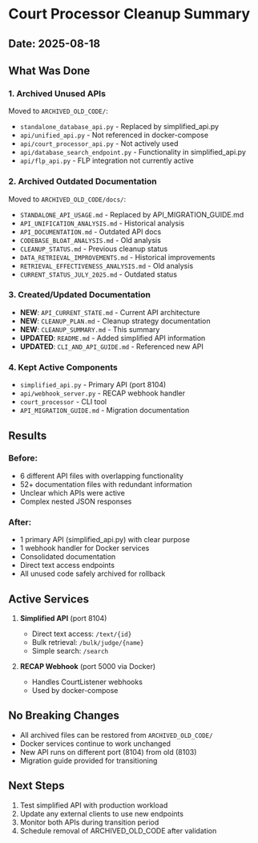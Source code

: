 # Court Processor Cleanup Summary

## Date: 2025-08-18

## What Was Done

### 1. Archived Unused APIs
Moved to `ARCHIVED_OLD_CODE/`:
- `standalone_database_api.py` - Replaced by simplified_api.py
- `api/unified_api.py` - Not referenced in docker-compose
- `api/court_processor_api.py` - Not actively used
- `api/database_search_endpoint.py` - Functionality in simplified_api.py
- `api/flp_api.py` - FLP integration not currently active

### 2. Archived Outdated Documentation
Moved to `ARCHIVED_OLD_CODE/docs/`:
- `STANDALONE_API_USAGE.md` - Replaced by API_MIGRATION_GUIDE.md
- `API_UNIFICATION_ANALYSIS.md` - Historical analysis
- `API_DOCUMENTATION.md` - Outdated API docs
- `CODEBASE_BLOAT_ANALYSIS.md` - Old analysis
- `CLEANUP_STATUS.md` - Previous cleanup status
- `DATA_RETRIEVAL_IMPROVEMENTS.md` - Historical improvements
- `RETRIEVAL_EFFECTIVENESS_ANALYSIS.md` - Old analysis
- `CURRENT_STATUS_JULY_2025.md` - Outdated status

### 3. Created/Updated Documentation
- **NEW**: `API_CURRENT_STATE.md` - Current API architecture
- **NEW**: `CLEANUP_PLAN.md` - Cleanup strategy documentation
- **NEW**: `CLEANUP_SUMMARY.md` - This summary
- **UPDATED**: `README.md` - Added simplified API information
- **UPDATED**: `CLI_AND_API_GUIDE.md` - Referenced new API

### 4. Kept Active Components
- `simplified_api.py` - Primary API (port 8104)
- `api/webhook_server.py` - RECAP webhook handler
- `court_processor` - CLI tool
- `API_MIGRATION_GUIDE.md` - Migration documentation

## Results

### Before:
- 6 different API files with overlapping functionality
- 52+ documentation files with redundant information
- Unclear which APIs were active
- Complex nested JSON responses

### After:
- 1 primary API (simplified_api.py) with clear purpose
- 1 webhook handler for Docker services
- Consolidated documentation
- Direct text access endpoints
- All unused code safely archived for rollback

## Active Services

1. **Simplified API** (port 8104)
   - Direct text access: `/text/{id}`
   - Bulk retrieval: `/bulk/judge/{name}`
   - Simple search: `/search`

2. **RECAP Webhook** (port 5000 via Docker)
   - Handles CourtListener webhooks
   - Used by docker-compose

## No Breaking Changes

- All archived files can be restored from `ARCHIVED_OLD_CODE/`
- Docker services continue to work unchanged
- New API runs on different port (8104) from old (8103)
- Migration guide provided for transitioning

## Next Steps

1. Test simplified API with production workload
2. Update any external clients to use new endpoints
3. Monitor both APIs during transition period
4. Schedule removal of ARCHIVED_OLD_CODE after validation